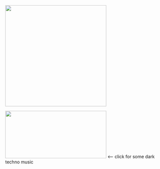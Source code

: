 <div style="display:flex;">
  <img src="https://media0.giphy.com/media/v1.Y2lkPTc5MGI3NjExemFnOGp5Y2Flb2wxaDAydmxlYWs0dGdzbTc0MTd5amgzN2xzNDlqdCZlcD12MV9pbnRlcm5hbF9naWZfYnlfaWQmY3Q9Zw/13HBDT4QSTpveU/giphy.webp" width="320" />
</div>


<a href="https://www.youtube.com/watch?v=yqq_h6TpUNk" target="_blank"><img src="https://i.pinimg.com/736x/50/8d/de/508ddea28797cce814668ab5a083919d.jpg" width="320" height="150"></a> <-- click for some dark techno music
